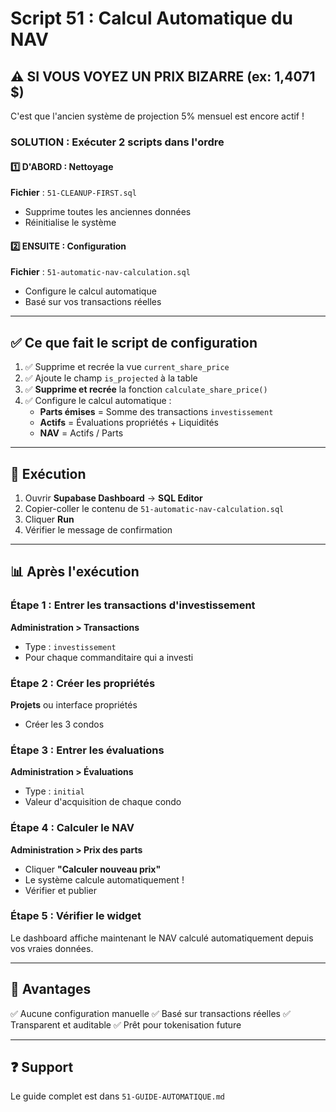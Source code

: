 # Script 51 : Calcul Automatique du NAV

## ⚠️ SI VOUS VOYEZ UN PRIX BIZARRE (ex: 1,4071 $)

C'est que l'ancien système de projection 5% mensuel est encore actif !

### **SOLUTION : Exécuter 2 scripts dans l'ordre**

#### **1️⃣ D'ABORD : Nettoyage**
**Fichier** : `51-CLEANUP-FIRST.sql`
- Supprime toutes les anciennes données
- Réinitialise le système

#### **2️⃣ ENSUITE : Configuration**
**Fichier** : `51-automatic-nav-calculation.sql`
- Configure le calcul automatique
- Basé sur vos transactions réelles

---

## ✅ Ce que fait le script de configuration

1. ✅ Supprime et recrée la vue `current_share_price`
2. ✅ Ajoute le champ `is_projected` à la table
3. ✅ **Supprime et recrée** la fonction `calculate_share_price()`
4. ✅ Configure le calcul automatique :
   - **Parts émises** = Somme des transactions `investissement`
   - **Actifs** = Évaluations propriétés + Liquidités
   - **NAV** = Actifs / Parts

---

## 🚀 Exécution

1. Ouvrir **Supabase Dashboard** → **SQL Editor**
2. Copier-coller le contenu de `51-automatic-nav-calculation.sql`
3. Cliquer **Run**
4. Vérifier le message de confirmation

---

## 📊 Après l'exécution

### Étape 1 : Entrer les transactions d'investissement
**Administration > Transactions**
- Type : `investissement`
- Pour chaque commanditaire qui a investi

### Étape 2 : Créer les propriétés
**Projets** ou interface propriétés
- Créer les 3 condos

### Étape 3 : Entrer les évaluations
**Administration > Évaluations**
- Type : `initial`
- Valeur d'acquisition de chaque condo

### Étape 4 : Calculer le NAV
**Administration > Prix des parts**
- Cliquer **"Calculer nouveau prix"**
- Le système calcule automatiquement !
- Vérifier et publier

### Étape 5 : Vérifier le widget
Le dashboard affiche maintenant le NAV calculé automatiquement depuis vos vraies données.

---

## 🎯 Avantages

✅ Aucune configuration manuelle
✅ Basé sur transactions réelles
✅ Transparent et auditable
✅ Prêt pour tokenisation future

---

## ❓ Support

Le guide complet est dans `51-GUIDE-AUTOMATIQUE.md`
